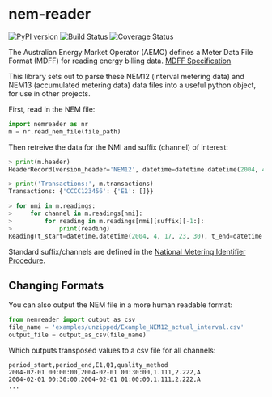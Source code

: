 # nem-reader

[![PyPI version](https://badge.fury.io/py/nemreader.svg)](https://badge.fury.io/py/nemreader) [![Build Status](https://travis-ci.org/aguinane/nem-reader.svg?branch=master)](https://travis-ci.org/aguinane/nem-reader) [![Coverage Status](https://coveralls.io/repos/github/aguinane/nem-reader/badge.svg)](https://coveralls.io/github/aguinane/nem-reader)

The Australian Energy Market Operator (AEMO) defines a Meter Data File Format (MDFF) for reading energy billing data.
[MDFF Specification](https://www.aemo.com.au/Stakeholder-Consultation/Consultations/Meter-Data-File-Format-Specification-NEM12-and-NEM13)

This library sets out to parse these NEM12 (interval metering data) and NEM13 (accumulated metering data) data files into a useful python object, for use in other projects.

First, read in the NEM file:
```python
import nemreader as nr
m = nr.read_nem_file(file_path)
```

Then retreive the data for the NMI and suffix (channel) of interest:
```python
> print(m.header)
HeaderRecord(version_header='NEM12', datetime=datetime.datetime(2004, 4, 20, 13, 0), from_participant='MDA1', to_participant='Ret1')

> print('Transactions:', m.transactions)
Transactions: {'CCCC123456': {'E1': []}}

> for nmi in m.readings:
>     for channel in m.readings[nmi]:
>         for reading in m.readings[nmi][suffix][-1:]:
>             print(reading)
Reading(t_start=datetime.datetime(2004, 4, 17, 23, 30), t_end=datetime.datetime(2004, 4, 18, 0, 0), read_value=14.733, uom='kWh', quality_method='S14', event='', read_start=None, read_end=None)
```

Standard suffix/channels are defined in the [National Metering Identifier Procedure](https://www.aemo.com.au/-/media/Files/Electricity/NEM/Retail_and_Metering/Metering-Procedures/2018/MSATS-National-Metering-Identifier-Procedure.pdf).


## Changing Formats

You can also output the NEM file in a more human readable format:

```python
from nemreader import output_as_csv
file_name = 'examples/unzipped/Example_NEM12_actual_interval.csv'
output_file = output_as_csv(file_name)
```

Which outputs transposed values to a csv file for all channels:

```
period_start,period_end,E1,Q1,quality_method
2004-02-01 00:00:00,2004-02-01 00:30:00,1.111,2.222,A
2004-02-01 00:30:00,2004-02-01 01:00:00,1.111,2.222,A
...
```
